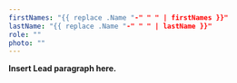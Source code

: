 ```yaml
---
firstNames: "{{ replace .Name "-" " " | firstNames }}"
lastName: "{{ replace .Name "-" " " | lastName }}"
role: ""
photo: ""
---
```


**Insert Lead paragraph here.**
